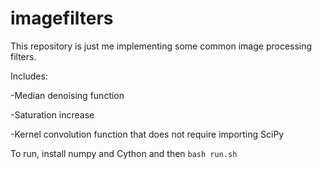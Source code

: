 # imagefilters
This repository is just me implementing some common image processing filters. 

Includes:

  -Median denoising function
  
  -Saturation increase
  
  -Kernel convolution function that does not require importing SciPy

To run, install numpy and Cython and then 
```bash run.sh```
